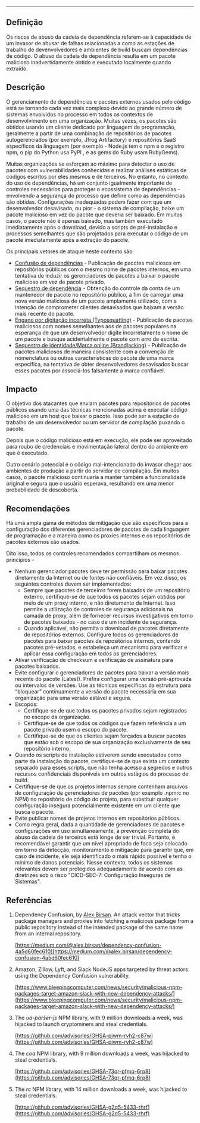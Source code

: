 
---
## Definição


Os riscos de abuso da cadeia de dependência referem-se à capacidade de um invasor de abusar de falhas relacionadas a como as estações de trabalho de devenvolvedores e ambientes de build buscam dependências de código. O abuso da cadeia de dependência resulta em um pacote malicioso inadvertidamente obtido e executado localmente quando extraído.


## Descrição


O gerenciamento de dependências e pacotes externos usados pelo código está se tornando cada vez mais complexo devido ao grande número de sistemas envolvidos no processo em todos os contextos de desenvolvimento em uma organização. Muitas vezes, os pacotes são obtidos usando um cliente dedicado por linguagem de programação, geralmente a partir de uma combinação de repositórios de pacotes autogerenciados (por exemplo, Jfrog Artifactory) e repositórios SaaS específicos da linguagem (por exemplo - Node.js tem o npm e o registro npm, o pip do Python usa PyPI , e as gems do Ruby usam RubyGems).

Muitas organizações se esforçam ao máximo para detectar o uso de pacotes com vulnerabilidades conhecidas e realizar análises estáticas de códigos escritos por eles mesmos e de terceiros. No entanto, no contexto do uso de dependências, há um conjunto igualmente importante de controles necessários para proteger o ecossistema de dependências - envolvendo a segurança do processo que define como as dependências são obtidas. Configurações inadequadas podem fazer com que um desenvolvedor desavisado, ou pior - o sistema de compilação, baixe um pacote malicioso em vez do pacote que deveria ser baixado. Em muitos casos, o pacote não é apenas baixado, mas também executado imediatamente após o download, devido a scripts de pré-instalação e processos semelhantes que são projetados para executar o código de um pacote imediatamente após a extração do pacote.

Os principais vetores de ataque neste contexto são:


* <span style="text-decoration:underline;">Confusão de dependências</span> - Publicação de pacotes maliciosos em repositórios públicos com o mesmo nome de pacotes internos, em uma tentativa de induzir os gerenciadores de pacotes a baixar o pacote malicioso em vez de pacote privado.
* <span style="text-decoration:underline;">Sequestro de dependência</span> - Obtenção do controle da conta de um mantenedor de pacote no repositório público, a fim de carregar uma nova versão maliciosa de um pacote amplamente utilizado, com a intenção de comprometer clientes desavisados que baixam a versão mais recente do pacote.
* <span style="text-decoration:underline;">Engano por digitação incorreta (Typosquatting)</span> - Publicação de pacotes maliciosos com nomes semelhantes aos de pacotes populares na esperança de que um desenvolvedor digite incorretamente o nome de um pacote e busque acidentalmente o pacote com erro de escrita.
* <span style="text-decoration:underline;">Sequestro de identidade/Marca online (Brandjacking)</span> - Publicação de pacotes maliciosos de maneira consistente com a convenção de nomenclatura ou outras características do pacote de uma marca específica, na tentativa de obter desenvolvedores desavisados buscar esses pacotes por associá-los falsamente à marca confiável.


## Impacto

O objetivo dos atacantes que enviam pacotes para repositórios de pacotes públicos usando uma das técnicas mencionadas acima é executar código malicioso em um host que baixar o pacote. Isso pode ser a estação de trabalho de um desenvolvedor ou um servidor de compilação puxando o pacote.

Depois que o código malicioso está em execução, ele pode ser aproveitado para roubo de credenciais e movimentação lateral dentro do ambiente em que é executado.

Outro cenário potencial é o código mal-intencionado do invasor chegar aos ambientes de produção a partir do servidor de compilação. Em muitos casos, o pacote malicioso continuaria a manter também a funcionalidade original e segura que o usuário esperava, resultando em uma menor probabilidade de descoberta.


## Recomendações

Há uma ampla gama de métodos de mitigação que são específicos para a configuração dos diferentes gerenciadores de pacotes de cada linguagem de programação e a maneira como os proxies internos e os repositórios de pacotes externos são usados.

Dito isso, todos os controles recomendados compartilham os mesmos princípios -



* Nenhum gerenciador pacotes deve ter permissão para baixar pacotes diretamente da Internet ou de fontes não confiáveis. Em vez disso, os seguintes controles devem ser implementados:
     * Sempre que pacotes de terceiros forem baixados de um repositório externo, certifique-se de que todos os pacotes sejam obtidos por meio de um proxy interno, e não diretamente da Internet. Isso permite a utilização de controles de segurança adicionais na camada de proxy, além de fornecer recursos investigativos em torno de pacotes baixados - no caso de um incidente de segurança.
     * Quando aplicável, não permita o download de pacotes diretamente de repositórios externos. Configure todos os gerenciadores de pacotes para baixar pacotes de repositórios internos, contendo pacotes pré-vetados, e estabeleça um mecanismo para verificar e aplicar essa configuração em todos os gerenciadores.
* Ativar verificação de checksum e verificação de assinatura para pacotes baixados.
* Evite configurar o gerenciadores de pacotes para baixar a versão mais recente do pacote (Latest). Prefira configurar uma versão pré-aprovada ou intervalos de versões. Use as técnicas específicas da estrutura para “bloquear” continuamente a versão do pacote necessária em sua organização para uma versão estável e segura.
* Escopos:
     * Certifique-se de que todos os pacotes privados sejam registrados no escopo da organização.
     * Certifique-se de que todos os códigos que fazem referência a um pacote privado usem o escopo do pacote.
     * Certifique-se de que os clientes sejam forçados a buscar pacotes que estão sob o escopo de sua organização exclusivamente de seu repositório interno.
* Quando os scripts de instalação estiverem sendo executados como parte da instalação do pacote, certifique-se de que exista um contexto separado para esses scripts, que não tenha acesso a segredos e outros recursos confidenciais disponíveis em outros estágios do processo de build.
* Certifique-se de que os projetos internos sempre contenham arquivos de configuração de gerenciadores de pacotes (por exemplo .npmrc no NPM) no repositório de código do projeto, para substituir qualquer configuração insegura potencialmente existente em um cliente que busca o pacote.
* Evite publicar nomes de projetos internos em repositórios públicos.
* Como regra geral, dada a quantidade de gerenciadores de pacotes e configurações em uso simultaneamente, a prevenção completa do abuso da cadeia de terceiros está longe de ser trivial. Portanto, é recomendável garantir que um nível apropriado de foco seja colocado em torno da detecção, monitoramento e mitigação para garantir que, em caso de incidente, ele seja identificado o mais rápido possível e tenha o mínimo de danos potenciais. Nesse contexto, todos os sistemas relevantes devem ser protegidos adequadamente de acordo com as diretrizes sob o risco "CICD-SEC-7: Configuração Inseguras de Sistemas".


## Referências



1. Dependency Confusion, by [Alex Birsan](https://twitter.com/alxbrsn). An attack vector that tricks package managers and proxies into fetching a malicious package from a public repository instead of the intended package of the same name from an internal repository.

    [https://medium.com/@alex.birsan/dependency-confusion-4a5d60fec610](https://medium.com/@alex.birsan/dependency-confusion-4a5d60fec610)

2. Amazon, Zillow, Lyft, and Slack NodeJS apps targeted by threat actors using the Dependency Confusion vulnerability.

    [https://www.bleepingcomputer.com/news/security/malicious-npm-packages-target-amazon-slack-with-new-dependency-attacks/](https://www.bleepingcomputer.com/news/security/malicious-npm-packages-target-amazon-slack-with-new-dependency-attacks/)

3. The _ua-parser-js_ NPM library, with 9 million downloads a week, was hijacked to launch cryptominers and steal credentials.

    [https://github.com/advisories/GHSA-pjwm-rvh2-c87w](https://github.com/advisories/GHSA-pjwm-rvh2-c87w)

4. The _coa_ NPM library, with 9 million downloads a week, was hijacked to steal credentials.

    [https://github.com/advisories/GHSA-73qr-pfmq-6rp8](https://github.com/advisories/GHSA-73qr-pfmq-6rp8)

5. The _rc_ NPM library, with 14 million downloads a week, was hijacked to steal credentials.

    [https://github.com/advisories/GHSA-g2q5-5433-rhrf](https://github.com/advisories/GHSA-g2q5-5433-rhrf)
